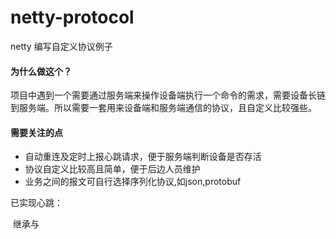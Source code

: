 # netty-protocol
netty 编写自定义协议例子

#### 为什么做这个？

项目中遇到一个需要通过服务端来操作设备端执行一个命令的需求，需要设备长链到服务端。所以需要一套用来设备端和服务端通信的协议，且自定义比较强些。

#### 需要关注的点

* 自动重连及定时上报心跳请求，便于服务端判断设备是否存活
* 协议自定义比较高且简单，便于后边人员维护
* 业务之间的报文可自行选择序列化协议,如json,protobuf

已实现心跳：

​        继承与